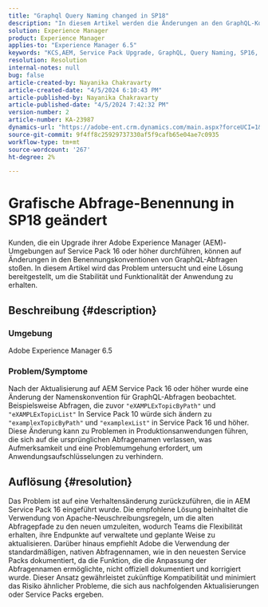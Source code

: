 ```yaml
---
title: "Graphql Query Naming changed in SP18"
description: "In diesem Artikel werden die Änderungen an den GraphQL-Konventionen zur Abfragebenennung nach einem Upgrade auf AEM Service Pack 16 und höher behandelt, was sich auf die Produktionsanwendung auswirken kann."
solution: Experience Manager
product: Experience Manager
applies-to: "Experience Manager 6.5"
keywords: "KCS,AEM, Service Pack Upgrade, GraphQL, Query Naming, SP16, SP18, Production Impact, Apache Rewrite"
resolution: Resolution
internal-notes: null
bug: false
article-created-by: Nayanika Chakravarty
article-created-date: "4/5/2024 6:10:43 PM"
article-published-by: Nayanika Chakravarty
article-published-date: "4/5/2024 7:42:32 PM"
version-number: 2
article-number: KA-23987
dynamics-url: "https://adobe-ent.crm.dynamics.com/main.aspx?forceUCI=1&pagetype=entityrecord&etn=knowledgearticle&id=861ce2ce-77f3-ee11-904c-6045bd006704"
source-git-commit: 9f4ff8c25929737330af5f9cafb65e04ae7c0935
workflow-type: tm+mt
source-wordcount: '267'
ht-degree: 2%

---
```


# Grafische Abfrage-Benennung in SP18 geändert


Kunden, die ein Upgrade ihrer Adobe Experience Manager (AEM)-Umgebungen auf Service Pack 16 oder höher durchführen, können auf Änderungen in den Benennungskonventionen von GraphQL-Abfragen stoßen. In diesem Artikel wird das Problem untersucht und eine Lösung bereitgestellt, um die Stabilität und Funktionalität der Anwendung zu erhalten.

## Beschreibung {#description}


### Umgebung

Adobe Experience Manager 6.5

### Problem/Symptome

Nach der Aktualisierung auf AEM Service Pack 16 oder höher wurde eine Änderung der Namenskonvention für GraphQL-Abfragen beobachtet. Beispielsweise Abfragen, die zuvor `"eXAMPLExTopicByPath"` und `"eXAMPLExTopicList"` In Service Pack 10 würde sich ändern zu `"examplexTopicByPath"` und `"examplexList"` in Service Pack 16 und höher. Diese Änderung kann zu Problemen in Produktionsanwendungen führen, die sich auf die ursprünglichen Abfragenamen verlassen, was Aufmerksamkeit und eine Problemumgehung erfordert, um Anwendungsaufschlüsselungen zu verhindern.


## Auflösung {#resolution}


Das Problem ist auf eine Verhaltensänderung zurückzuführen, die in AEM Service Pack 16 eingeführt wurde. Die empfohlene Lösung beinhaltet die Verwendung von Apache-Neuschreibungsregeln, um die alten Abfragepfade zu den neuen umzuleiten, wodurch Teams die Flexibilität erhalten, ihre Endpunkte auf verwaltete und geplante Weise zu aktualisieren. Darüber hinaus empfiehlt Adobe die Verwendung der standardmäßigen, nativen Abfragennamen, wie in den neuesten Service Packs dokumentiert, da die Funktion, die die Anpassung der Abfragennamen ermöglichte, nicht offiziell dokumentiert und korrigiert wurde. Dieser Ansatz gewährleistet zukünftige Kompatibilität und minimiert das Risiko ähnlicher Probleme, die sich aus nachfolgenden Aktualisierungen oder Service Packs ergeben.

